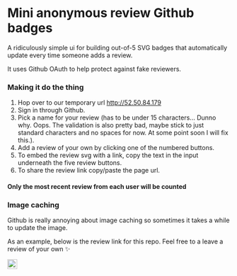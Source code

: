 # Mini anonymous review Github badges

A ridiculously simple ui for building out-of-5 SVG badges that automatically update every time someone adds a review.

It uses Github OAuth to help protect against fake reviewers.

### Making it do the thing

1. Hop over to our temporary url http://52.50.84.179 
1. Sign in through Github.
1. Pick a name for your review (has to be under 15 characters... Dunno why. Oops. The validation is also pretty bad, maybe stick to just standard characters and no spaces for now. At some point soon I will fix this.).
1. Add a review of your own by clicking one of the numbered buttons.
1. To embed the review svg with a link, copy the text in the input underneath the five review buttons.
1. To share the review link copy/paste the page url.

#### Only the most recent review from each user will be counted

### Image caching

Github is really annoying about image caching so sometimes it takes a while to update the image.

As an example, below is the review link for this repo. Feel free to a leave a review of your own :sparkles:

<a href='http://52.50.84.179/badge/mini%20reviews'><img src='http://52.50.84.179/badge-svg/mini%20reviews.svg' alt='rating badge' height='22' /></a>
